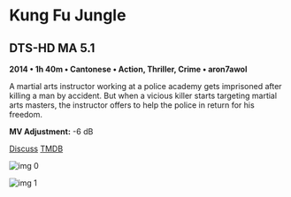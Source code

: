 # Kung Fu Jungle

## DTS-HD MA 5.1

**2014 • 1h 40m • Cantonese • Action, Thriller, Crime • aron7awol**

A martial arts instructor working at a police academy gets imprisoned after killing a man by accident. But when a vicious killer starts targeting martial arts masters, the instructor offers to help the police in return for his freedom.

**MV Adjustment:** -6 dB

[Discuss](https://www.avsforum.com/threads/bass-eq-for-filtered-movies.2995212/post-57770906)  [TMDB](290864)

![img 0](https://i.imgur.com/SWycZRL.jpg)

![img 1](https://i.imgur.com/xzbt7tG.jpg)

